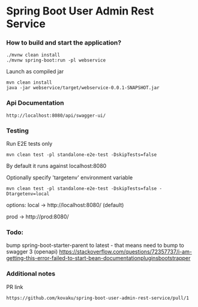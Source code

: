 # Spring Boot User Admin Rest Service

### How to build and start the application?
```
./mvnw clean install
./mvnw spring-boot:run -pl webservice
```
Launch as compiled jar
```
mvn clean install
java -jar webservice/target/webservice-0.0.1-SNAPSHOT.jar
```

### Api Documentation
```
http://localhost:8080/api/swagger-ui/
```

### Testing

Run E2E tests only
```
mvn clean test -pl standalone-e2e-test -DskipTests=false
```
By default it runs against localhost:8080

Optionally specify 'targetenv' environment variable
```
mvn clean test -pl standalone-e2e-test -DskipTests=false -Dtargetenv=local
```
options:
local -> http://localhost:8080/  (default)

prod -> http://prod:8080/


### Todo: 
bump spring-boot-starter-parent to latest - that means need to bump to swagger 3 (openapi) 
https://stackoverflow.com/questions/72357737/i-am-getting-this-error-failed-to-start-bean-documentationpluginsbootstrapper

### Additional notes
PR link
```
https://github.com/kovaku/spring-boot-user-admin-rest-service/pull/1
```